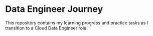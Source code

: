 # Data Engineer Journey

This repository contains my learning progress and practice tasks as I transition to a Cloud Data Engineer role.
